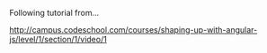 Following tutorial from...

http://campus.codeschool.com/courses/shaping-up-with-angular-js/level/1/section/1/video/1